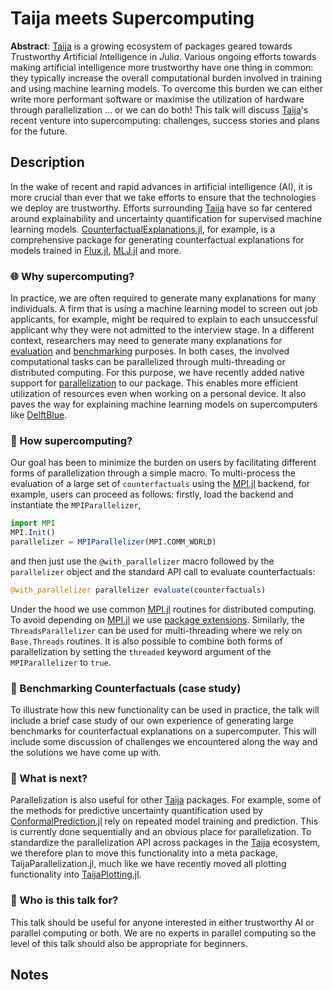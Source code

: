 # Taija meets Supercomputing

**Abstract**: [Taija](https://github.com/JuliaTrustworthyAI) is a growing ecosystem of packages geared towards *T*rustworthy *A*rtificial *I*ntelligence in *J*uli*a*.  Various ongoing efforts towards making artificial intelligence more trustworthy have one thing in common: they typically increase the overall computational burden involved in training and using machine learning models. To overcome this burden we can either write more performant software or maximise the utilization of hardware through parallelization ... or we can do both! This talk will discuss [Taija](https://github.com/JuliaTrustworthyAI)'s recent venture into supercomputing: challenges, success stories and plans for the future. 

## Description

In the wake of recent and rapid advances in artificial intelligence (AI), it is more crucial than ever that we take efforts to ensure that the technologies we deploy are trustworthy. Efforts surrounding [Taija](https://github.com/JuliaTrustworthyAI) have so far centered around explainability and uncertainty quantification for supervised machine learning models. [CounterfactualExplanations.jl](https://github.com/JuliaTrustworthyAI/CounterfactualExplanations.jl), for example, is a comprehensive package for generating counterfactual explanations for models trained in [Flux.jl](https://fluxml.ai/Flux.jl/dev/), [MLJ.jl](https://alan-turing-institute.github.io/MLJ.jl/dev/) and more. 

### 🌐 Why supercomputing?

In practice, we are often required to generate many explanations for many individuals. A firm that is using a machine learning model to screen out job applicants, for example, might be required to explain to each unsuccessful applicant why they were not admitted to the interview stage. In a different context, researchers may need to generate many explanations for [evaluation](https://juliatrustworthyai.github.io/CounterfactualExplanations.jl/stable/tutorials/evaluation/) and [benchmarking](https://juliatrustworthyai.github.io/CounterfactualExplanations.jl/stable/tutorials/benchmarking/) purposes. In both cases, the involved computational tasks can be parallelized through multi-threading or distributed computing. For this purpose, we have recently added native support for [parallelization](https://juliatrustworthyai.github.io/CounterfactualExplanations.jl/stable/tutorials/parallelization/) to our package. This enables more efficient utilization of resources even when working on a personal device. It also paves the way for explaining machine learning models on supercomputers like [DelftBlue](https://www.tudelft.nl/dhpc/system).

### 🤔 How supercomputing?

Our goal has been to minimize the burden on users by facilitating different forms of parallelization through a simple macro. To multi-process the evaluation of a large set of `counterfactuals` using the [MPI.jl](https://juliaparallel.org/MPI.jl/latest/) backend, for example, users can proceed as follows: firstly, load the backend and instantiate the `MPIParallelizer`,

```julia
import MPI
MPI.Init()
parallelizer = MPIParallelizer(MPI.COMM_WORLD)
```

and then just use the `@with_parallelizer` macro followed by the `parallelizer` object and the standard API call to evaluate counterfactuals:

```julia
@with_parallelizer parallelizer evaluate(counterfactuals)
```

Under the hood we use common [MPI.jl](https://juliaparallel.org/MPI.jl/latest/) routines for distributed computing. To avoid depending on [MPI.jl](https://juliaparallel.org/MPI.jl/latest/) we use [package extensions](https://www.youtube.com/watch?v=TiIZlQhFzyk). Similarly, the `ThreadsParallelizer` can be used for multi-threading where we rely on `Base.Threads` routines. It is also possible to combine both forms of parallelization by setting the `threaded` keyword argument of the `MPIParallelizer` to `true`. 

### 🏅 Benchmarking Counterfactuals (case study)

To illustrate how this new functionality can be used in practice, the talk will include a brief case study of our own experience of generating large benchmarks for counterfactual explanations on a supercomputer. This will include some discussion of challenges we encountered along the way and the solutions we have come up with. 

### 🎯 What is next?

Parallelization is also useful for other [Taija](https://github.com/JuliaTrustworthyAI) packages. For example, some of the methods for predictive uncertainty quantification used by [ConformalPrediction.jl](https://github.com/JuliaTrustworthyAI/ConformalPrediction.jl) rely on repeated model training and prediction. This is currently done sequentially and an obvious place for parallelization. To standardize the parallelization API across packages in the [Taija](https://github.com/JuliaTrustworthyAI) ecosystem, we therefore plan to move this functionality into a meta package, TaijaParallelization.jl, much like we have recently moved all plotting functionality into [TaijaPlotting.jl](https://github.com/JuliaTrustworthyAI/TaijaPlotting.jl).

### 👥 Who is this talk for?

This talk should be useful for anyone interested in either trustworthy AI or parallel computing or both. We are no experts in parallel computing so the level of this talk should also be appropriate for beginners. 

## Notes